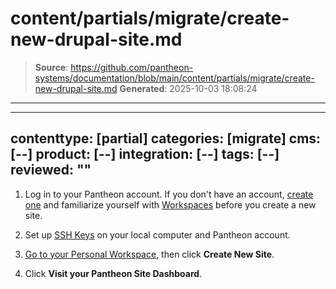 # content/partials/migrate/create-new-drupal-site.md

> **Source**: https://github.com/pantheon-systems/documentation/blob/main/content/partials/migrate/create-new-drupal-site.md
> **Generated**: 2025-10-03 18:08:24

---

---
contenttype: [partial]
categories: [migrate]
cms: [--]
product: [--]
integration: [--]
tags: [--]
reviewed: ""
---

1. Log in to your Pantheon account. If you don't have an account, [create one](https://pantheon.io/register?docs) and familiarize yourself with [Workspaces](/guides/account-mgmt/workspace-sites-teams/workspaces) before you create a new site.

1. Set up [SSH Keys](/ssh-keys) on your local computer and Pantheon account.

1. [Go to your Personal Workspace](/guides/account-mgmt/workspace-sites-teams/workspaces#switch-between-workspaces), then click <Icon icon="windowRestore" text="Sites:"/> **Create New Site**.

1. Click **Visit your Pantheon Site Dashboard**.
